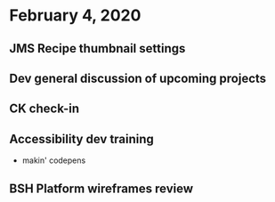 # February 4, 2020

## JMS Recipe thumbnail settings

## Dev general discussion of upcoming projects

## CK check-in

## Accessibility dev training
- makin' codepens

## BSH Platform wireframes review
